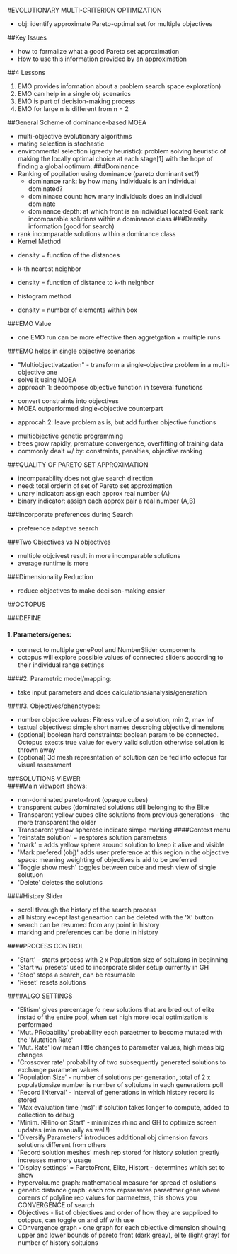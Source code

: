 #EVOLUTIONARY MULTI-CRITERION OPTIMIZATION

- obj: identify approximate Pareto-optimal set for multiple objectives

##Key Issues
- how to formalize what a good Pareto set approximation
- How to use this information provided by an approximation

##4 Lessons
1. EMO provides information about a problem search space exploration)
2. EMO can help in a single obj scenarios
3. EMO is part of decision-making process
4. EMO for large n is different from n = 2

##General Scheme of dominance-based MOEA
- multi-objective evolutionary algorithms
- mating selection is stochastic
- environmental selection (greedy heuristic): problem solving heuristic of making the locally optimal choice at each stage[1] with the hope of finding a global optimum.
###Dominance
- Ranking of popilation using dominance (pareto dominant set?)
	- dominance rank: by how many individuals is an individual dominated?
	- domininace count: how many individuals does an individual dominate
	- dominance depth: at which front is an individual located
Goal: rank incomparable solutions within a dominance class
###Density information (good for search)
- rank incomparable solutions within a dominance class
- Kernel Method
* density = function of the distances
- k-th nearest neighbor
* density = function of distance to k-th neighbor
- histogram method
* density = number of elements within box

###EMO Value
- one EMO run can be more effective then aggretgation + multiple runs

###EMO helps in single objective scenarios
- "Multiobjectivatzation" - transform a single-objective problem in a multi-objective one
- solve it using MOEA
- approach 1: decompose objective function in tseveral functions
* convert constraints into objectives
* MOEA outperformed single-objective counterpart
- approcah 2: leave problem as is, but add further objective functions
* multiobjective genetic programming
* trees grow rapidly, premature convergence, overfitting of training data
* commonly dealt w/ by: constraints, penalties, objective ranking

###QUALITY OF PARETO SET APPROXIMATION
- incomparability does not give search direction
- need: total orderin of set of Pareto set approximation
- unary indicator: assign each approx real number (A)
- binary indicator: assign each approx pair a real number (A,B)

###Incorporate preferences during Search
- preference adaptive search

###Two Objectives vs N objectives
- multiple objcivest result in more incomparable solutions
- average runtime is more

###Dimensionality Reduction
- reduce objectives to make deciison-making easier

##OCTOPUS

###DEFINE
#### 1. Parameters/genes: 
- connect to multiple genePool and NumberSlider components
- octopus will explore possible values of connected sliders according to their individual range settings

####2. Parametric model/mapping:
- take input parameters and does calculations/analysis/generation

####3. Objectives/phenotypes:
- number objective values: Fitness value of a solution, min 2, max inf
- textual objectives: simple short names descrbing objective dimensions
- (optional) boolean hard constraints: boolean param to be connected. Octopus exects true value for every valid solution otherwise solution is thrown away
- (optional) 3d mesh represntation of solution can be fed into octopus for visual assessment

###SOLUTIONS VIEWER\
####Main viewport shows:
- non-dominated pareto-front (opaque cubes)
- transparent cubes (dominated solutions still belonging to the Elite
- Transparent yellow cubes elite solutions from previous generations - the more transparent the older
- Transparent yellow spherese indicate simpe marking
####Context menu
- 'reinstate solution' = resptores solution parameters
- 'mark' = adds yellow sphere around solution to keep it alive and visible
- 'Mark prefered (obj)' adds user preference at this region in the objective space: meaning weighting of objectives is aid to be preferred
- 'Toggle show mesh' toggles between cube and mesh view of single solutuon
- 'Delete' deletes the solutions

####History Slider
- scroll through the history of the search process
- all history except last geneartion can be deleted with the 'X' button
- search can be resumed from any point in history
- marking and preferences can be done in history

####PROCESS CONTROL
- 'Start' - starts process with 2 x Population size of soltuions in beginning
- 'Start w/ presets' used to incorporate slider setup currently in GH
- 'Stop' stops a search, can be resumable
- 'Reset' resets solutions

####ALGO SETTINGS
- 'Elitism' gives percentage fo new solutions that are bred out of elite instad of the entire pool, when set high more local optimization is performaed
- 'Mut. PRobability' probability each paraetmer to become mutated with the 'Mutation Rate'
- 'Mut. Rate' low mean little changes to parameter values, high meas big changes
- 'Crossover rate' probability of two subsequently generated solutions to exchange parameter values
- 'Population Size' - number of solutions per generation, total of 2 x populationsize number is number of soltuions in each generations poll
- 'Record INterval' - interval of generations in which history record is stored 
- 'Max evaluation time (ms)': if solution takes longer to compute, added to collection to debug
- 'Minim. RHino on Start' - minimizes rhino and GH to optimize screen updates (min manually as well!)
- 'Diversify Parameters' introduces additional obj dimension favors solutions different from others
- 'Record solution meshes' mesh rep stored for history solution greatly increases memory usage
- 'Display settings' = ParetoFront, Elite, Histort - determines which set to show
- hypervoluume graph: mathematical measure for spread of oslutions
- genetic distance graph: each row repsresntes paraetmer gene where corenrs of polyline rep values for parmaeters, this shows you CONVERGENCE of search
- Objectives - list of objectives and order of how they are supplioed to cotopus, can toggle on and off with use 
- COnvergence graph - one graph for each objective dimension showing upper and lower bounds of pareto front (dark greay), elite (light gray) for number of history soltuions


 










 






  
